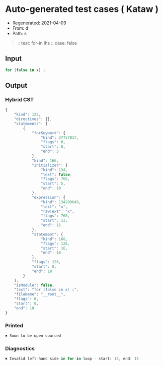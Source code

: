 # Auto-generated test cases ( Kataw )
- Regenerated: 2021-04-09
- From: d
- Path: s
> :: test: for-in lhs
> :: case: false
## Input

`````js
for (false in x) ;
`````

## Output

### Hybrid CST

```javascript
{
    "kind": 122,
    "directives": [],
    "statements": [
        {
            "forKeyword": {
                "kind": 37757017,
                "flags": 0,
                "start": 0,
                "end": 3
            },
            "kind": 166,
            "initializer": {
                "kind": 134,
                "text": false,
                "flags": 768,
                "start": 5,
                "end": 10
            },
            "expression": {
                "kind": 134299649,
                "text": "x",
                "rawText": "x",
                "flags": 768,
                "start": 13,
                "end": 15
            },
            "statement": {
                "kind": 168,
                "flags": 128,
                "start": 16,
                "end": 18
            },
            "flags": 128,
            "start": 0,
            "end": 18
        }
    ],
    "isModule": false,
    "text": "for (false in x) ;",
    "fileName": "__root__",
    "flags": 0,
    "start": 0,
    "end": 18
}
```

### Printed

```javascript
✖ Soon to be open sourced
```

### Diagnostics

```javascript
✖ Invalid left-hand side in for-in loop - start: 13, end: 15

```

